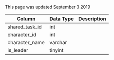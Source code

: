 This page was updated September 3 2019

| Column         | Data Type | Description |
| -------------- | --------- | ----------- |
| shared_task_id | int       |             |
| character_id   | int       |             |
| character_name | varchar   |             |
| is_leader      | tinyint   |             |